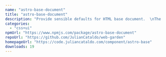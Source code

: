 ```yaml
---
name: "astro-base-document"
title: "astro-base-document"
description: "Provide sensible defaults for HTML base document.  \nThe goal is to reduce boilerplate when using multiple layouts in Astro projects."
categories:
  - "css+ui"
npmUrl: "https://www.npmjs.com/package/astro-base-document"
repoUrl: "https://github.com/JulianCataldo/web-garden"
homepageUrl: "https://code.juliancataldo.com/component/astro-base"
downloads: 19
---
```

